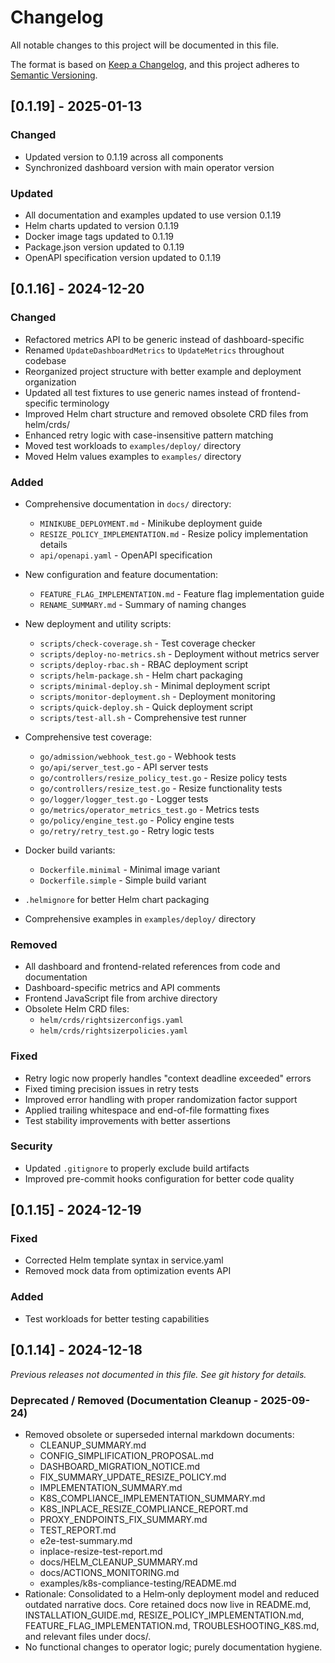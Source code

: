 # Changelog

All notable changes to this project will be documented in this file.

The format is based on [Keep a Changelog](https://keepachangelog.com/en/1.0.0/),
and this project adheres to [Semantic Versioning](https://semver.org/spec/v2.0.0.html).

## [0.1.19] - 2025-01-13

### Changed
- Updated version to 0.1.19 across all components
- Synchronized dashboard version with main operator version

### Updated
- All documentation and examples updated to use version 0.1.19
- Helm charts updated to version 0.1.19
- Docker image tags updated to 0.1.19
- Package.json version updated to 0.1.19
- OpenAPI specification version updated to 0.1.19

## [0.1.16] - 2024-12-20

### Changed
- Refactored metrics API to be generic instead of dashboard-specific
- Renamed `UpdateDashboardMetrics` to `UpdateMetrics` throughout codebase
- Reorganized project structure with better example and deployment organization
- Updated all test fixtures to use generic names instead of frontend-specific terminology
- Improved Helm chart structure and removed obsolete CRD files from helm/crds/
- Enhanced retry logic with case-insensitive pattern matching
- Moved test workloads to `examples/deploy/` directory
- Moved Helm values examples to `examples/` directory

### Added
- Comprehensive documentation in `docs/` directory:

  - `MINIKUBE_DEPLOYMENT.md` - Minikube deployment guide
  - `RESIZE_POLICY_IMPLEMENTATION.md` - Resize policy implementation details
  - `api/openapi.yaml` - OpenAPI specification
- New configuration and feature documentation:

  - `FEATURE_FLAG_IMPLEMENTATION.md` - Feature flag implementation guide
  - `RENAME_SUMMARY.md` - Summary of naming changes

- New deployment and utility scripts:
  - `scripts/check-coverage.sh` - Test coverage checker
  - `scripts/deploy-no-metrics.sh` - Deployment without metrics server
  - `scripts/deploy-rbac.sh` - RBAC deployment script
  - `scripts/helm-package.sh` - Helm chart packaging
  - `scripts/minimal-deploy.sh` - Minimal deployment script
  - `scripts/monitor-deployment.sh` - Deployment monitoring
  - `scripts/quick-deploy.sh` - Quick deployment script
  - `scripts/test-all.sh` - Comprehensive test runner
- Comprehensive test coverage:
  - `go/admission/webhook_test.go` - Webhook tests
  - `go/api/server_test.go` - API server tests
  - `go/controllers/resize_policy_test.go` - Resize policy tests
  - `go/controllers/resize_test.go` - Resize functionality tests
  - `go/logger/logger_test.go` - Logger tests
  - `go/metrics/operator_metrics_test.go` - Metrics tests
  - `go/policy/engine_test.go` - Policy engine tests
  - `go/retry/retry_test.go` - Retry logic tests
- Docker build variants:
  - `Dockerfile.minimal` - Minimal image variant
  - `Dockerfile.simple` - Simple build variant
- `.helmignore` for better Helm chart packaging
- Comprehensive examples in `examples/deploy/` directory

### Removed
- All dashboard and frontend-related references from code and documentation
- Dashboard-specific metrics and API comments
- Frontend JavaScript file from archive directory
- Obsolete Helm CRD files:
  - `helm/crds/rightsizerconfigs.yaml`
  - `helm/crds/rightsizerpolicies.yaml`

### Fixed
- Retry logic now properly handles "context deadline exceeded" errors
- Fixed timing precision issues in retry tests
- Improved error handling with proper randomization factor support
- Applied trailing whitespace and end-of-file formatting fixes
- Test stability improvements with better assertions

### Security
- Updated `.gitignore` to properly exclude build artifacts
- Improved pre-commit hooks configuration for better code quality

## [0.1.15] - 2024-12-19

### Fixed
- Corrected Helm template syntax in service.yaml
- Removed mock data from optimization events API

### Added
- Test workloads for better testing capabilities

## [0.1.14] - 2024-12-18

_Previous releases not documented in this file. See git history for details._

### Deprecated / Removed (Documentation Cleanup - 2025-09-24)
- Removed obsolete or superseded internal markdown documents:
  - CLEANUP_SUMMARY.md
  - CONFIG_SIMPLIFICATION_PROPOSAL.md
  - DASHBOARD_MIGRATION_NOTICE.md
  - FIX_SUMMARY_UPDATE_RESIZE_POLICY.md
  - IMPLEMENTATION_SUMMARY.md
  - K8S_COMPLIANCE_IMPLEMENTATION_SUMMARY.md
  - K8S_INPLACE_RESIZE_COMPLIANCE_REPORT.md
  - PROXY_ENDPOINTS_FIX_SUMMARY.md
  - TEST_REPORT.md
  - e2e-test-summary.md
  - inplace-resize-test-report.md
  - docs/HELM_CLEANUP_SUMMARY.md
  - docs/ACTIONS_MONITORING.md
  - examples/k8s-compliance-testing/README.md
- Rationale: Consolidated to a Helm‑only deployment model and reduced outdated narrative docs. Core retained docs now live in README.md, INSTALLATION_GUIDE.md, RESIZE_POLICY_IMPLEMENTATION.md, FEATURE_FLAG_IMPLEMENTATION.md, TROUBLESHOOTING_K8S.md, and relevant files under docs/.
- No functional changes to operator logic; purely documentation hygiene.
